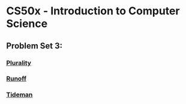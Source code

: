 <h1>CS50x - Introduction to Computer Science</h1>
<h2>Problem Set 3:</h2>
<h3><a href="https://cs50.harvard.edu/x/2023/psets/3/plurality/">Plurality</a></h3>
<h3><a href="https://cs50.harvard.edu/x/2023/psets/3/runoff/">Runoff</a></h3>
<h3><a href="https://cs50.harvard.edu/x/2023/psets/3/tideman/">Tideman</a></h3>
